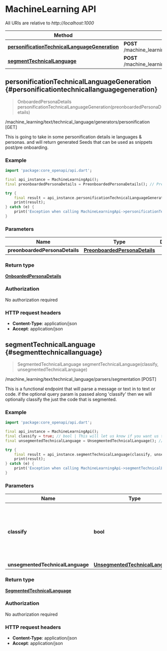 # MachineLearning API

All URIs are relative to *http://localhost:1000*

Method | HTTP request
------------- | -------------
[**personificationTechnicalLanguageGeneration**](MachineLearningApi#personificationtechnicallanguagegeneration) | **POST** /machine_learning/text/technical_language/generators/personification
[**segmentTechnicalLanguage**](MachineLearningApi#segmenttechnicallanguage) | **POST** /machine_learning/text/technical_language/parsers/segmentation


## **personificationTechnicalLanguageGeneration** {#personificationtechnicallanguagegeneration}
> OnboardedPersonaDetails personificationTechnicalLanguageGeneration(preonboardedPersonaDetails)

/machine_learning/text/technical_language/generators/personification [GET]

This is going to take in some personification details ie languages & personas.  and will return generated Seeds that can be used as snippets post/pre onboarding.

### Example
```dart
import 'package:core_openapi/api.dart';

final api_instance = MachineLearningApi();
final preonboardedPersonaDetails = PreonboardedPersonaDetails(); // PreonboardedPersonaDetails | 

try {
    final result = api_instance.personificationTechnicalLanguageGeneration(preonboardedPersonaDetails);
    print(result);
} catch (e) {
    print('Exception when calling MachineLearningApi->personificationTechnicalLanguageGeneration: $e\n');
}
```

### Parameters

Name | Type | Description  | Notes
------------- | ------------- | ------------- | -------------
 **preonboardedPersonaDetails** | [**PreonboardedPersonaDetails**](../models/PreonboardedPersonaDetails)|  | [optional] 

### Return type

[**OnboardedPersonaDetails**](../models/OnboardedPersonaDetails)

### Authorization

No authorization required

### HTTP request headers

 - **Content-Type**: application/json
 - **Accept**: application/json



## **segmentTechnicalLanguage** {#segmenttechnicallanguage}
> SegmentedTechnicalLanguage segmentTechnicalLanguage(classify, unsegmentedTechnicalLanguage)

/machine_learning/text/technical_language/parsers/segmentation [POST]

This is a functional endpoint that will parse a message or text in to text or code.  if the optional query param is passed along 'classify' then we will optionally classify the just the code that is segmented.

### Example
```dart
import 'package:core_openapi/api.dart';

final api_instance = MachineLearningApi();
final classify = true; // bool | This will let us know if you want us to classifiy your code, this is default to false.
final unsegmentedTechnicalLanguage = UnsegmentedTechnicalLanguage(); // UnsegmentedTechnicalLanguage | 

try {
    final result = api_instance.segmentTechnicalLanguage(classify, unsegmentedTechnicalLanguage);
    print(result);
} catch (e) {
    print('Exception when calling MachineLearningApi->segmentTechnicalLanguage: $e\n');
}
```

### Parameters

Name | Type | Description  | Notes
------------- | ------------- | ------------- | -------------
 **classify** | **bool**| This will let us know if you want us to classifiy your code, this is default to false. | [optional] 
 **unsegmentedTechnicalLanguage** | [**UnsegmentedTechnicalLanguage**](../models/UnsegmentedTechnicalLanguage)|  | [optional] 

### Return type

[**SegmentedTechnicalLanguage**](../models/SegmentedTechnicalLanguage)

### Authorization

No authorization required

### HTTP request headers

 - **Content-Type**: application/json
 - **Accept**: application/json



